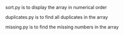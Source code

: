 sort.py is to display the array in numerical order

duplicates.py is to find all duplicates in the array 

missing.py is to find the missing numbers in the array 
